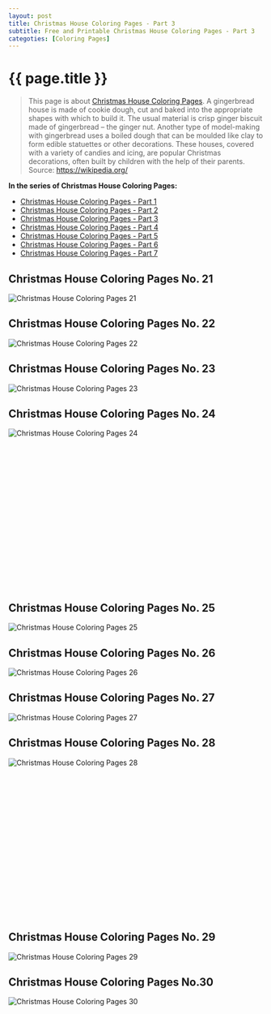 ```yaml
---
layout: post
title: Christmas House Coloring Pages - Part 3
subtitle: Free and Printable Christmas House Coloring Pages - Part 3
categoties: [Coloring Pages]
---
```

{{ page.title }}
================
> This page is about [Christmas House Coloring Pages](https://freecoloringpages.github.io/). A gingerbread house is made of cookie dough, cut and baked into the appropriate shapes with which to build it. The usual material is crisp ginger biscuit made of gingerbread – the ginger nut. Another type of model-making with gingerbread uses a boiled dough that can be moulded like clay to form edible statuettes or other decorations. These houses, covered with a variety of candies and icing, are popular Christmas decorations, often built by children with the help of their parents. Source: https://wikipedia.org/

**In the series of Christmas House Coloring Pages:**

* [Christmas House Coloring Pages - Part 1](https://freecoloringpages.github.io/2017/11/18/Christmas-House-Coloring-Pages-part-1.html)
* [Christmas House Coloring Pages - Part 2](https://freecoloringpages.github.io/2017/11/18/Christmas-House-Coloring-Pages-part-2.html)
* [Christmas House Coloring Pages - Part 3](https://freecoloringpages.github.io/2017/11/18/Christmas-House-Coloring-Pages-part-3.html)
* [Christmas House Coloring Pages - Part 4](https://freecoloringpages.github.io/2017/11/18/Christmas-House-Coloring-Pages-part-4.html)
* [Christmas House Coloring Pages - Part 5](https://freecoloringpages.github.io/2017/11/18/Christmas-House-Coloring-Pages-part-5.html)
* [Christmas House Coloring Pages - Part 6](https://freecoloringpages.github.io/2017/11/18/Christmas-House-Coloring-Pages-part-6.html)
* [Christmas House Coloring Pages - Part 7](https://freecoloringpages.github.io/2017/11/18/Christmas-House-Coloring-Pages-part-7.html)

## Christmas House Coloring Pages No. 21
![Christmas House Coloring Pages 21](https://freecoloringpages.github.io/img/Christmas-House-Coloring-Pages%20(21).jpg "Christmas House Coloring Pages 21")

## Christmas House Coloring Pages No. 22
![Christmas House Coloring Pages 22](https://freecoloringpages.github.io/img/Christmas-House-Coloring-Pages%20(22).jpg "Christmas House Coloring Pages 22")

## Christmas House Coloring Pages No. 23
![Christmas House Coloring Pages 23](https://freecoloringpages.github.io/img/Christmas-House-Coloring-Pages%20(23).jpg "Christmas House Coloring Pages 23")

## Christmas House Coloring Pages No. 24
![Christmas House Coloring Pages 24](https://freecoloringpages.github.io/img/Christmas-House-Coloring-Pages%20(24).jpg "Christmas House Coloring Pages 24")

<script async src="//pagead2.googlesyndication.com/pagead/js/adsbygoogle.js"></script><!-- Texxtonly --><ins class="adsbygoogle" style="display:inline-block;width:336px;height:280px" data-ad-client="ca-pub-6753140515841889" data-ad-slot="3207852233"></ins><script>(adsbygoogle = window.adsbygoogle || []).push({}); </script>

## Christmas House Coloring Pages No. 25
![Christmas House Coloring Pages 25](https://freecoloringpages.github.io/img/Christmas-House-Coloring-Pages%20(25).jpg "Christmas House Coloring Pages 25")

## Christmas House Coloring Pages No. 26
![Christmas House Coloring Pages 26](https://freecoloringpages.github.io/img/Christmas-House-Coloring-Pages%20(26).jpg "Christmas House Coloring Pages 26")

## Christmas House Coloring Pages No. 27
![Christmas House Coloring Pages 27](https://freecoloringpages.github.io/img/Christmas-House-Coloring-Pages%20(27).jpg "Christmas House Coloring Pages 27")

## Christmas House Coloring Pages No. 28
![Christmas House Coloring Pages 28](https://freecoloringpages.github.io/img/Christmas-House-Coloring-Pages%20(28).jpg "Christmas House Coloring Pages 28")

<script async src="//pagead2.googlesyndication.com/pagead/js/adsbygoogle.js"></script><!-- Texxtonly --><ins class="adsbygoogle" style="display:inline-block;width:336px;height:280px" data-ad-client="ca-pub-6753140515841889" data-ad-slot="3207852233"></ins><script>(adsbygoogle = window.adsbygoogle || []).push({}); </script>

## Christmas House Coloring Pages No. 29
![Christmas House Coloring Pages 29](https://freecoloringpages.github.io/img/Christmas-House-Coloring-Pages%20(29).jpg "Christmas House Coloring Pages 29")

## Christmas House Coloring Pages No.30
![Christmas House Coloring Pages 30](https://freecoloringpages.github.io/img/Christmas-House-Coloring-Pages%20(30).jpg "Christmas House Coloring Pages 30")

